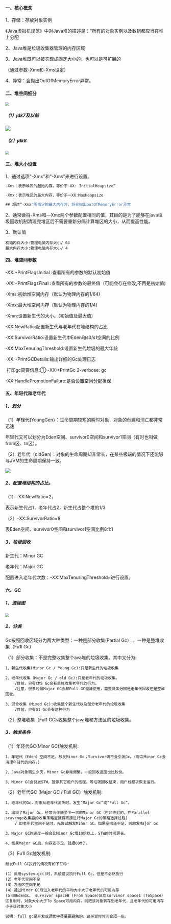 #### 一、核心概念

1、存储：存放对象实例

《Java虚拟机规范》中对Java堆的描述是：“所有的对象实例以及数组都应当在堆上分配

2、Java堆是垃圾收集器管理的内存区域

3、Java堆既可以被实现成固定大小的，也可以是可扩展的

（通过参数-Xmx和-Xms设定）

4、异常：会抛出OutOfMemoryError异常。 



#### 二、堆空间细分

<img src="../../resource/堆空间细分.png" style="zoom: 67%;" />

##### （1）jdk7及以前

![](../../resource/jdk7堆内存.png)

##### （2）jdk8

<img src="../../resource/jdk8堆内存.png" style="zoom:67%;" />



#### 三、堆大小设置

1、通过选项"-Xmx"和"-Xms"来进行设置。

```java
-Xms：表示堆区的起始内存，等价于-XX: InitialHeapsize“

-Xmx：表示堆区的最大内存，等价于一XX:MaxHeapsize

## 超过“-Xmx"所指定的最大内存时，将会抛出outOfMemoryError异常
```

2、通常会将-Xms和—Xmx两个参数配置相同的值，其目的是为了能够在java垃圾回收机制清理完堆区后不需要重新分隔计算堆区的大小，从而提高性能。

3、默认值

```
初始内存大小:物理电脑内存大小/ 64
最大内存大小:物理电脑内存大小/ 4
```



#### 四、堆空间参数

-XX:+PrintFlagsInitial :查看所有的参数的默认初始值

-XX:+PrintFlagsFinal :查看所有的参数的最终值（可能会存在修改,不再是初始值)

-Xms:初始堆空间内存（默认为物理内存的1/64)

-Xmx:最大堆空间内存（默认为物理内存的1/4)

-Xmn:设置新生代的大小。(初始值及最大值)

-XX:NewRatio:配置新生代与老年代在堆结构的占比

-XX:SurvivorRatio:设置新生代中Eden和s0/s1空间的比例

-XX:MaxTenuringThreshold:设置新生代垃圾的最大年龄

-XX:+PrintGCDetails:输出详细的Gc处理日志

​		打印gc简要信息:① -XX:+PrintGc 2-verbose: gc

-XX:HandlePromotionFailure:是否设置空间分配担保



#### 五、年轻代和老年代

##### 1、划分

（1）年轻代(YoungGen）：生命周期较短的瞬时对象，对象的创建和消亡都非常迅速

年轻代又可以划分为Eden空间、survivor0空间和survivor1空间（有时也叫做from区、to区）。

（2）老年代（oldGen)：对象的生命周期却非常长，在某些极端的情况下还能够与JVM的生命周期保持一致。

![](../../resource/年轻代老年代.png)



##### 2、配置堆结构的占比。

（1）-XX:NewRatio=2，

表示新生代占1，老年代占2，新生代占整个堆的1/3

（2）-XX:SurvivorRatio=8

表Eden空间、survivor0空间和survivor1空间比例8:1:1



##### 3、垃圾回收

新生代：Minor GC

老年代：Major GC

配置进入老年代次数：-XX:MaxTenuringThreshold=<N>进行设置。



#### 六、GC

##### 1、流程图

<img src="../../resource/GC流程图.png" style="zoom:67%;" />



##### 2、分类

Gc按照回收区域分为两大种类型：一种是部分收集(Partial Gc） ，一种是整堆收集（Fu1l Gc)

（1）部分收集：不是完整收集整个ava堆的垃圾收集。其中又分为:

```
1、新生代收集(Minor Gc / Young Gc):只是新生代的垃圾收集

2、老年代收集（Major Gc / old Gc):只是老年代的垃圾收集。
	√目前，只有CMS Gc会有单独收集老年代的行为。
	√注意，很多时候Major GC会和Full GC混淆使用，需要具体分辨是老年代回收还是整堆回收。

3、混合收集（Mixed Gc):收集整个新生代以及部分老年代的垃圾收集
	√目前，只有G1 Gc会有这种行为
```

（2）整堆收集（Ful1 GC):收集整个java堆和方法区的垃圾收集。



##### 3、触发条件

（1）年轻代GC(Minor GC)触发机制:

```
1、年轻代（Eden）空间不足，触发Minor Gc；Survivor满不会引发Gc。(每次Minor Gc会清理年轻代的内存。)

2、Java对象朝生夕灭，Minor Gc非常频繁，一般回收速度也比较快。

3、Minor GC会引发STW，暂停其它用户的线程，等垃圾回收结束，用户线程才恢复运行。
```



（2）老年代GC (Major GC / Full GC）触发机制:

```
1、老年代的Gc，对象从老年代消失时，发生“Major Gc”或“Full Gc”。

2、出现了Major Gc，经常会伴随至少一次的Minor GC（但非绝对的，在Parallel scavenge收集器的收集策略里就有直接进行Major Gc的策略选择过程)
	√ 即老年代空间不足时，先尝试触发Minor GC。如果空间还不足，则触发Major Gc

3、Major GC的速度一般会比Minor Gc慢10倍以上，STW的时间更长。

4、如果Major GC后，内存还不足，就报OOM了。
```



（3）Fu1l Gc触发机制:

```
触发Full GC执行的情况有如下五种:

(1）调用system.gc()时，系统建议执行Full Gc，但是不必然执行
(2）老年代空间不足
(3）方法区空间不足
(4）通过Minor GC后进入老年代的平均大小大于老年代的可用内存
(5)由Eden区、 survivor spaceB (From Space)区向survivor space1 (ToSpace）区复制时，对象大小大于To Space可用内存，则把该对象转存到老年代，且老年代的可用内存小于该对象大小

说明: full gc是开发或调优中尽量要避免的。这样暂时时间会短一些。
```





